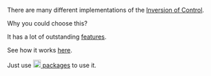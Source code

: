 There are many different implementations of the [Inversion of Control](https://github.com/DevTeam/IoC/wiki/Inversion-of-Control).

Why you could choose this?

It has a lot of outstanding [features](https://github.com/DevTeam/IoC/wiki/Features).

See how it works [here](https://github.com/DevTeam/IoC/wiki/Samples).

Just use [<img src="https://www.nuget.org/Content/Logos/nugetlogo.png" height="18"> packages](https://github.com/DevTeam/IoC/wiki/NuGet-packages) to use it.
